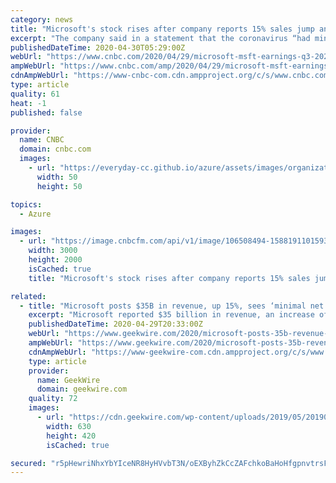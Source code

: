 ```yaml
---
category: news
title: "Microsoft's stock rises after company reports 15% sales jump and says coronavirus had 'minimal' impact on revenue"
excerpt: "The company said in a statement that the coronavirus “had minimal net impact on the total company revenue” in the quarter and that “effects of COVID-19 may not be fully reflected in the financial results until future periods."
publishedDateTime: 2020-04-30T05:29:00Z
webUrl: "https://www.cnbc.com/2020/04/29/microsoft-msft-earnings-q3-2020.html"
ampWebUrl: "https://www.cnbc.com/amp/2020/04/29/microsoft-msft-earnings-q3-2020.html"
cdnAmpWebUrl: "https://www-cnbc-com.cdn.ampproject.org/c/s/www.cnbc.com/amp/2020/04/29/microsoft-msft-earnings-q3-2020.html"
type: article
quality: 61
heat: -1
published: false

provider:
  name: CNBC
  domain: cnbc.com
  images:
    - url: "https://everyday-cc.github.io/azure/assets/images/organizations/cnbc.com-50x50.jpg"
      width: 50
      height: 50

topics:
  - Azure

images:
  - url: "https://image.cnbcfm.com/api/v1/image/106508494-1588191101593msft.jpg?v=1588191126"
    width: 3000
    height: 2000
    isCached: true
    title: "Microsoft's stock rises after company reports 15% sales jump and says coronavirus had 'minimal' impact on revenue"

related:
  - title: "Microsoft posts $35B in revenue, up 15%, sees ‘minimal net impact’ from COVID-19 in quarter"
    excerpt: "Microsoft reported $35 billion in revenue, an increase of 15% from a year ago, as increased demand for its productivity, gaming and cloud technologies overcame the COVID-19 pandemic’s impact on"
    publishedDateTime: 2020-04-29T20:33:00Z
    webUrl: "https://www.geekwire.com/2020/microsoft-posts-35b-revenue-15-sees-minimal-net-impact-covid-19-quarter/"
    ampWebUrl: "https://www.geekwire.com/2020/microsoft-posts-35b-revenue-15-sees-minimal-net-impact-covid-19-quarter/amp/"
    cdnAmpWebUrl: "https://www-geekwire-com.cdn.ampproject.org/c/s/www.geekwire.com/2020/microsoft-posts-35b-revenue-15-sees-minimal-net-impact-covid-19-quarter/amp/"
    type: article
    provider:
      name: GeekWire
      domain: geekwire.com
    quality: 72
    images:
      - url: "https://cdn.geekwire.com/wp-content/uploads/2019/05/20190506_Microsoft_Build_55-630x420.jpg"
        width: 630
        height: 420
        isCached: true

secured: "r5pHewriNhxYbYIceNR8HyHVvbT3N/oEXByhZkCcZAFchkoBaHoHfgpnvtrsFXu6JLM0mPcTlgqxuxhQC4N/RNM7n2lQ5Zh7Skcgx4HfCMPtSqoPSTRc/ruaml26ovdCyEDxgDk8imnHFTY/VqFapkC9nnpY0qH6K/tSbmP+xdLZt55pxpxrBqY8PxWL54CKzyNratQuXrjsNZgrR/WwWhDCx6H56EKTzNY4uBAGu6kOJWErzpknfL8oUK6AmGRRNICBLhxo2B5OSAiUPJAQmuUp3+w+DUjAAmvT/XPlbB8XP/O7Vx9gVn5cB6I6B18w0G5Xs9F+Tt1eyPjkn6EcEWz+PkE0SwVx6K0ACYfC/gLDUEYxxVC5mQxXGG2f0Jd4FfLm2g9diW2ce6VxutpNhWYGUvYK49w9YtnkV85UrusUu4ehp1LsnXjQpZn4HG4+Zv5TwigdRANaJJDHQxIWhvsXE52lRx1vzh9rKkdUMjg=;7rgyA6RMAEwD5vUkmlI47A=="
---
```


